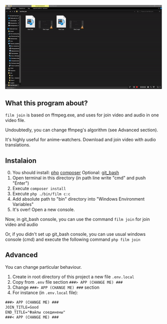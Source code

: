 ![join film](https://github.com/green-symfony/film/blob/main/doc/film%20join%20working.gif)

What this program about?
---
`film join` is based on ffmpeg.exe, and uses for join video and audio in one video file.

Undoubtedly, you can change ffmpeg's algorithm (see Advanced section).

It's highly useful for anime-watchers. Download and join video with audio translations.

Instalaion
---
0. You should install:
	[php](https://www.php.net/downloads.php)
	[composer](https://getcomposer.org/download/)
Optional:
[git_bash](https://git-scm.com/downloads)
1. Open terminal in this directory (in path line write "cmd" and push "Enter")
2. Execute `composer install`
3. Execute `php ./bin/film c:c`
4. Add absolute path to "bin" directory into "Windows Environment Variables"
5. It's over! Open a new console.

Now, in git_bash console, you can use the command `film join` for join video and audio

Or, if you didn't set up git_bash console, you can use usual windows console (cmd)
and execute the following command `php film join`

Advanced
---
You can change particular behaviour.
1. Create in root directory of this project a new file `.env.local`
2. Copy from `.env` file section `###> APP (CHANGE ME) ###`
3. Change `###> APP (CHANGE ME) ###` section
4. For instance (in `.env.local` file):
```.env
###> APP (CHANGE ME) ###
JOIN_TITLE=Good
END_TITLE="Файлы соединены"
###< APP (CHANGE ME) ###
```
